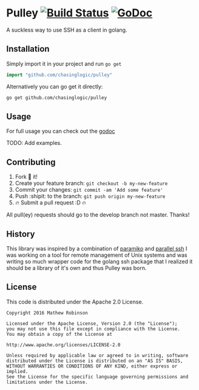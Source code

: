 # Pulley [![Build Status](https://travis-ci.org/ChasingLogic/pulley.svg?branch=master)](https://travis-ci.org/ChasingLogic/pulley) [![GoDoc](https://img.shields.io/badge/godoc-reference-blue.svg)](http://godoc.org/github.com/chasinglogic/pulley)
A suckless way to use SSH as a client in golang.

## Installation

Simply import it in your project and run `go get`

```go
import "github.com/chasinglogic/pulley"
```

Alternatively you can go get it directly:

```bash
go get github.com/chasinglogic/pulley
```

## Usage

For full usage you can check out the
[godoc](https://godoc.org/github.com/chasinglogic/pulley)

TODO: Add examples.

## Contributing

1. Fork :fork_and_knife: it!
2. Create your feature branch: `git checkout -b my-new-feature`
3. Commit your changes: `git commit -am 'Add some feature'`
4. Push :shipit: to the branch: `git push origin my-new-feature`
5. :fire: Submit a pull request :D :fire:

All pull(ey) requests should go to the develop branch not master. Thanks!

## History

This library was inspired by a combination of 
[paramiko](http://www.paramiko.org/) and [parallel
ssh](https://github.com/pkittenis/parallel-ssh) I was working on a tool for
remote management of Unix systems and was writing so much wrapper code for the
golang ssh package that I realized it should be a library of it's own and thus
Pulley was born.

## License

This code is distributed under the Apache 2.0 License.

```
Copyright 2016 Mathew Robinson

Licensed under the Apache License, Version 2.0 (the "License");
you may not use this file except in compliance with the License.
You may obtain a copy of the License at

http://www.apache.org/licenses/LICENSE-2.0

Unless required by applicable law or agreed to in writing, software
distributed under the License is distributed on an "AS IS" BASIS,
WITHOUT WARRANTIES OR CONDITIONS OF ANY KIND, either express or implied.
See the License for the specific language governing permissions and
limitations under the License.

```
